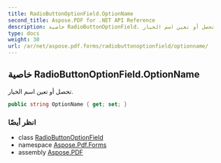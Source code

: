 ```yaml
---
title: RadioButtonOptionField.OptionName
second_title: Aspose.PDF for .NET API Reference
description: خاصية RadioButtonOptionField. تحصل أو تعين اسم الخيار
type: docs
weight: 30
url: /ar/net/aspose.pdf.forms/radiobuttonoptionfield/optionname/
---
```

## خاصية RadioButtonOptionField.OptionName

تحصل أو تعين اسم الخيار.

```csharp
public string OptionName { get; set; }
```

### انظر أيضًا

* class [RadioButtonOptionField](../)
* namespace [Aspose.Pdf.Forms](../../../aspose.pdf.forms/)
* assembly [Aspose.PDF](../../../)